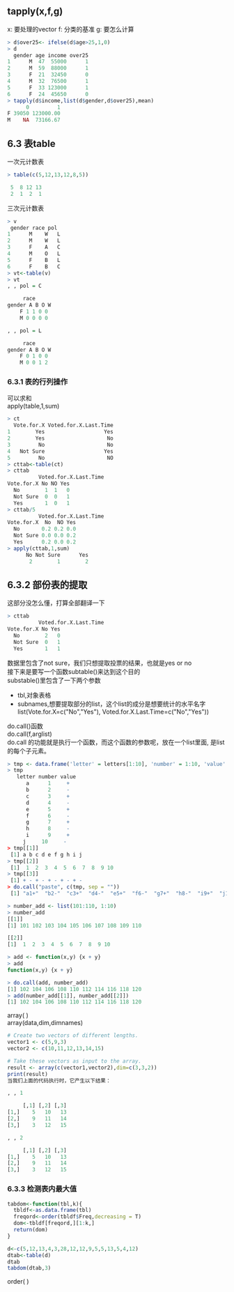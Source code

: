 ## tapply(x,f,g)
x: 要处理的vector
f: 分类的基准
g: 要怎么计算


```r
> d$over25<- ifelse(d$age>25,1,0)
> d
  gender age income over25
1      M  47  55000      1
2      M  59  88000      1
3      F  21  32450      0
4      M  32  76500      1
5      F  33 123000      1
6      F  24  45650      0
> tapply(d$income,list(d$gender,d$over25),mean)
      0         1
F 39050 123000.00
M    NA  73166.67
```

## 6.3 表table
一次元计数表
```r
> table(c(5,12,13,12,8,5))

 5  8 12 13 
 2  1  2  1 
 ```

三次元计数表
 ```r
 > v
  gender race pol
1      M    W   L
2      M    W   L
3      F    A   C
4      M    O   L
5      F    B   L
6      F    B   C
> vt<-table(v)
> vt
, , pol = C

      race
gender A B O W
     F 1 1 0 0
     M 0 0 0 0

, , pol = L

      race
gender A B O W
     F 0 1 0 0
     M 0 0 1 2
```

### 6.3.1 表的行列操作
可以求和  
apply(table,1,sum)

```r
> ct
  Vote.for.X Voted.for.X.Last.Time
1        Yes                   Yes
2        Yes                    No
3         No                    No
4   Not Sure                   Yes
5         No                    NO
> cttab<-table(ct)
> cttab
          Voted.for.X.Last.Time
Vote.for.X No NO Yes
  No        1  1   0
  Not Sure  0  0   1
  Yes       1  0   1
> cttab/5
          Voted.for.X.Last.Time
Vote.for.X  No  NO Yes
  No       0.2 0.2 0.0
  Not Sure 0.0 0.0 0.2
  Yes      0.2 0.0 0.2
> apply(cttab,1,sum)
      No Not Sure      Yes 
       2        1        2 
```
## 6.3.2 部份表的提取
这部分没怎么懂，打算全部翻译一下
```r
> cttab
          Voted.for.X.Last.Time
Vote.for.X No Yes
  No        2   0
  Not Sure  0   1
  Yes       1   1
```

数据里包含了not sure，我们只想提取投票的结果，也就是yes or no  
接下来是要写一个函数subtable()来达到这个目的  
substable()里包含了一下两个参数

- tbl,对象表格
- subnames,想要提取部分的list，这个list的成分是想要统计的水平名字  
list(Vote.for.X=c("No","Yes"),
    Voted.for.X.Last.Time=c("No","Yes"))

do.call()函数  
do.call(f,arglist)  
do.call 的功能就是执行一个函数，而这个函数的参数呢，放在一个list里面, 是list的每个子元素。  
```r
> tmp <- data.frame('letter' = letters[1:10], 'number' = 1:10, 'value' = c('+','-'))
> tmp
   letter number value
      a      1     +
      b      2     -
      c      3     +
      d      4     -
      e      5     +
      f      6     -
      g      7     +
      h      8     -
      i      9     +
     j     10     -
> tmp[[1]]
 [1] a b c d e f g h i j
> tmp[[2]]
 [1]  1  2  3  4  5  6  7  8  9 10
> tmp[[3]]
 [1] + - + - + - + - + -
> do.call("paste", c(tmp, sep = ""))
 [1] "a1+"  "b2-"  "c3+"  "d4-"  "e5+"  "f6-"  "g7+"  "h8-"  "i9+"  "j10-"
 ```

 ```r
 > number_add <- list(101:110, 1:10)
> number_add
[[1]]
 [1] 101 102 103 104 105 106 107 108 109 110

[[2]]
 [1]  1  2  3  4  5  6  7  8  9 10

> add <- function(x,y) {x + y}
> add
function(x,y) {x + y}

> do.call(add, number_add)
 [1] 102 104 106 108 110 112 114 116 118 120
> add(number_add[[1]], number_add[[2]])
 [1] 102 104 106 108 110 112 114 116 118 120
 ```

array( )  
array(data,dim,dimnames)

```r
# Create two vectors of different lengths.
vector1 <- c(5,9,3)
vector2 <- c(10,11,12,13,14,15)

# Take these vectors as input to the array.
result <- array(c(vector1,vector2),dim=c(3,3,2))
print(result)
当我们上面的代码执行时，它产生以下结果：

, , 1

     [,1] [,2] [,3]
[1,]    5   10   13
[2,]    9   11   14
[3,]    3   12   15

, , 2

     [,1] [,2] [,3]
[1,]    5   10   13
[2,]    9   11   14
[3,]    3   12   15
```

### 6.3.3 检测表内最大值
```r
tabdom<-function(tbl,k){
  tbldf<-as.data.frame(tbl)
  freqord<-order(tbldf$Freq,decreasing = T)
  dom<-tbldf[freqord,][1:k,]
  return(dom)
}

d<-c(5,12,13,4,3,28,12,12,9,5,5,13,5,4,12)
dtab<-table(d)
dtab
tabdom(dtab,3)
```
order( )







